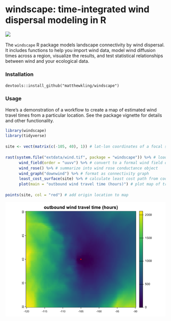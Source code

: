 windscape: time-integrated wind dispersal modeling in R
================

![](https://matthewkling.github.io/img/images/windscape_hawaii.png)

The `windscape` R package models landscape connectivity by wind
dispersal. It includes functions to help you import wind data, model
wind diffusion times across a region, visualize the results, and test
statistical relationships between wind and your ecological data.

### Installation

`devtools::install_github("matthewkling/windscape")`

### Usage

Here’s a demonstration of a workflow to create a map of estimated wind
travel times from a particular location. See the package vignette for
details and other functionality.

``` r
library(windscape)
library(tidyverse)

site <- vect(matrix(c(-105, 40), 1)) # lat-lon coordinates of a focal site

rast(system.file("extdata/wind.tif", package = "windscape")) %>% # load wind time series rasters
      wind_field(order = "uuvv") %>% # convert to a formal wind field object
      wind_rose() %>% # summarize into wind rose conductance object
      wind_graph("downwind") %>% # format as connectivity graph
      least_cost_surface(site) %>% # calculate least cost path from coordinates
      plot(main = "outbound wind travel time (hours)") # plot map of travel times

points(site, col = "red") # add origin location to map
```

![](man/figures/example-1.png)<!-- -->

<!-- ### In the wild -->
<!-- Publications that have used the `windscape` framework include: -->
<!-- -   **Kling, M.**, and D. Ackerly. (2021) Global wind patterns shape genetic differentiation, asymmetric gene flow, and genetic diversity in trees. Proceedings of the National Academy of Sciences, 118(17) [<https://doi.org/10.1073/pnas.2017317118>] -->
<!-- -   **Kling, M.**, and D. Ackerly. (2020) Global wind patterns and the vulnerability of wind-dispersed species to climate change. Nature Climate Change, 10: 868-875 [<https://doi.org/10.1038/s41558-020-0848-3>] -->
